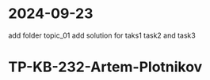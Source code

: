 # 2024-09-23
add folder topic_01
add solution for taks1 task2 and task3




# TP-KB-232-Artem-Plotnikov
